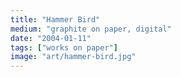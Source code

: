 ```yaml
---
title: "Hammer Bird"
medium: "graphite on paper, digital"
date: "2004-01-11"
tags: ["works on paper"]
image: "art/hammer-bird.jpg"
---
```

